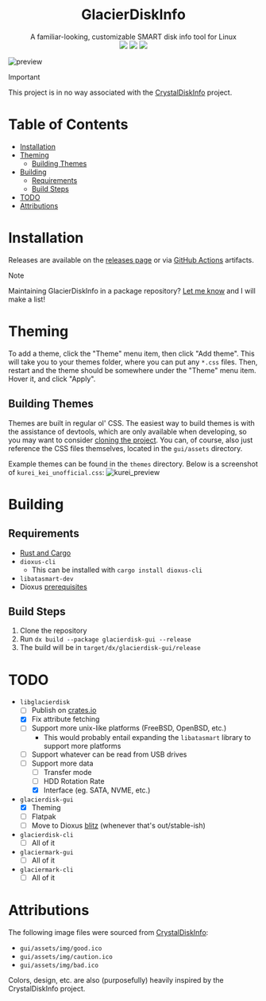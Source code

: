 <div align="center">
  <h1>GlacierDiskInfo</h1>
  <span>A familiar-looking, customizable SMART disk info tool for Linux</span>

  <div align="center">
    <img src="https://img.shields.io/github/actions/workflow/status/SpikeHD/GlacierDiskInfo/build.yml" />
    <img src="https://img.shields.io/github/actions/workflow/status/SpikeHD/GlacierDiskInfo/format.yml?label=code quality" />
    <img src="https://img.shields.io/github/repo-size/SpikeHD/GlacierDiskInfo" />
  </div>
</div>

![preview](https://github.com/user-attachments/assets/18515e3b-7d97-4931-aa45-459afb552040)

> [!IMPORTANT]
> This project is in no way associated with the [CrystalDiskInfo](https://github.com/hiyohiyo/CrystalDiskInfo) project.

# Table of Contents
* [Installation](#installation)
* [Theming](theming)
  * [Building Themes](#building-themes)
* [Building](#building)
  * [Requirements](#requirements)
  * [Build Steps](#build-steps)
* [TODO](#todo)
* [Attributions](#attributions)

# Installation

Releases are available on the [releases page](https://github.com/SpikeHD/GlacierDiskInfo/releases) or via [GitHub Actions](https://github.com/SpikeHD/GlacierDiskInfo/actions/workflows/build.yml) artifacts.

> [!NOTE]
> Maintaining GlacierDiskInfo in a package repository? [Let me know](https://github.com/SpikeHD/GlacierDiskInfo/issues/new) and I will make a list!

# Theming

To add a theme, click the "Theme" menu item, then click "Add theme". This will take you to your themes folder, where you can put any `*.css` files.
Then, restart and the theme should be somewhere under the "Theme" menu item. Hover it, and click "Apply".

## Building Themes

Themes are built in regular ol' CSS. The easiest way to build themes is with the assistance of devtools, which are only available when developing, so you may want to consider [cloning the project](#building).
You can, of course, also just reference the CSS files themselves, located in the `gui/assets` directory.

Example themes can be found in the `themes` directory. Below is a screenshot of `kurei_kei_unofficial.css`:
![kurei_preview](https://github.com/user-attachments/assets/21675890-108a-4a31-a280-d4a2f894053b)

# Building

## Requirements
* [Rust and Cargo](https://www.rust-lang.org/tools/install)
* `dioxus-cli`
  * This can be installed with `cargo install dioxus-cli`
* `libatasmart-dev`
* Dioxus [prerequisites](https://dioxuslabs.com/learn/0.6/getting_started/#linux)

## Build Steps
1. Clone the repository
2. Run `dx build --package glacierdisk-gui --release`
3. The build will be in `target/dx/glacierdisk-gui/release`

# TODO

- `libglacierdisk`
  - [ ] Publish on [crates.io](https://crates.io)
  - [x] Fix attribute fetching
  - [ ] Support more unix-like platforms (FreeBSD, OpenBSD, etc.)
    - This would probably entail expanding the `libatasmart` library to support more platforms
  - [ ] Support whatever can be read from USB drives
  - [ ] Support more data
    - [ ] Transfer mode
    - [ ] HDD Rotation Rate
    - [x] Interface (eg. SATA, NVME, etc.)
- `glacierdisk-gui`
  - [x] Theming
  - [ ] Flatpak
  - [ ] Move to Dioxus [blitz](https://github.com/DioxusLabs/blitz) (whenever that's out/stable-ish)
- `glacierdisk-cli`
  - [ ] All of it
- `glaciermark-gui`
  - [ ] All of it
- `glaciermark-cli`
  - [ ] All of it

# Attributions

The following image files were sourced from [CrystalDiskInfo](https://github.com/hiyohiyo/CrystalDiskInfo):
* `gui/assets/img/good.ico`
* `gui/assets/img/caution.ico`
* `gui/assets/img/bad.ico`

Colors, design, etc. are also (purposefully) heavily inspired by the CrystalDiskInfo project.
